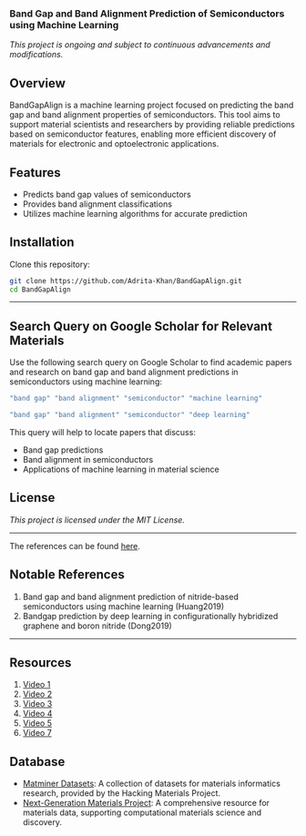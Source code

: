 
### Band Gap and Band Alignment Prediction of Semiconductors using Machine Learning

*This project is ongoing and subject to continuous advancements and modifications.*

## Overview
BandGapAlign is a machine learning project focused on predicting the band gap and band alignment properties of semiconductors. This tool aims to support material scientists and researchers by providing reliable predictions based on semiconductor features, enabling more efficient discovery of materials for electronic and optoelectronic applications.

## Features
- Predicts band gap values of semiconductors
- Provides band alignment classifications
- Utilizes machine learning algorithms for accurate prediction

## Installation

Clone this repository:
```bash
git clone https://github.com/Adrita-Khan/BandGapAlign.git
cd BandGapAlign
```
---

## Search Query on Google Scholar for Relevant Materials

Use the following search query on Google Scholar to find academic papers and research on band gap and band alignment predictions in semiconductors using machine learning:

```bash
"band gap" "band alignment" "semiconductor" "machine learning"
```

```bash
"band gap" "band alignment" "semiconductor" "deep learning"
```

This query will help to locate papers that discuss:

- Band gap predictions
- Band alignment in semiconductors
- Applications of machine learning in material science


## License

*This project is licensed under the MIT License.*

---

The references can be found [here](References.md).


## Notable References

1. Band gap and band alignment prediction of nitride-based semiconductors using machine learning (Huang2019)
2. Bandgap prediction by deep learning in configurationally hybridized graphene and boron nitride (Dong2019)

---


## Resources

1. [Video 1](https://www.youtube.com/watch?v=DxQbakJXHMU)
2. [Video 2](https://www.youtube.com/watch?v=dJRpjK1UyPI&t=192s)
3. [Video 3](https://www.youtube.com/watch?v=dU123Uc7HlI)
4. [Video 4](https://www.youtube.com/watch?v=qg3ju4nqqoQ)
5. [Video 5](https://www.youtube.com/watch?v=vVXD1Ds4Efk)
6. [Video 7](https://www.youtube.com/watch?v=JYz51Wq3yEo)

## Database

- [Matminer Datasets](https://hackingmaterials.lbl.gov/matminer/matminer.datasets.html): A collection of datasets for materials informatics research, provided by the Hacking Materials Project.
- [Next-Generation Materials Project](https://next-gen.materialsproject.org/): A comprehensive resource for materials data, supporting computational materials science and discovery.

